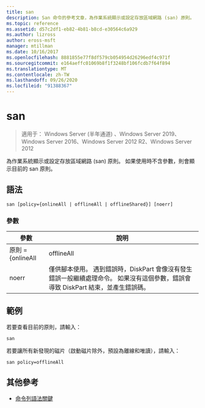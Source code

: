 ```yaml
---
title: san
description: San 命令的參考文章，為作業系統顯示或設定存放區域網路 (san) 原則。
ms.topic: reference
ms.assetid: d57c2df1-eb82-4b81-b8cd-e30564c6a929
ms.author: lizross
author: eross-msft
manager: mtillman
ms.date: 10/16/2017
ms.openlocfilehash: 8881855e77f8df579cb054954d26296edf4c971f
ms.sourcegitcommit: e164aeffc01069b8f1f3248bf106fcdb7f64f894
ms.translationtype: MT
ms.contentlocale: zh-TW
ms.lasthandoff: 09/26/2020
ms.locfileid: "91388367"
---
```

# <a name="san"></a>san

> 適用于： Windows Server (半年通道) 、Windows Server 2019、Windows Server 2016、Windows Server 2012 R2、Windows Server 2012

為作業系統顯示或設定存放區域網路 (san) 原則。 如果使用時不含參數，則會顯示目前的 san 原則。

## <a name="syntax"></a>語法

```
san [policy={onlineAll | offlineAll | offlineShared}] [noerr]
```

### <a name="parameters"></a>參數

| 參數 | 說明 |
|--|--|
| 原則 = {onlineAll|offlineAll|offlineShared}] | 為目前開機的作業系統設定 san 原則。 San 原則會決定新探索到的磁片是上線或保持離線狀態，以及它是否會變成讀取/寫入或保持唯讀狀態。 當磁片離線時，可以讀取磁片版面配置，但不會透過隨插即用呈現磁片區裝置。 這表示磁片上不能裝載任何檔案系統。 當磁片在線上時，會為磁片安裝一或多個磁片區裝置。 以下是每個參數的說明：<ul><li>**onlineAll**。 指定所有新探索到的磁片都將上線並進行讀取/寫入。 **重要事項：** 在共用磁片的伺服器上指定 **onlineAll** 可能會導致資料損毀。 因此，除非伺服器是叢集的一部分，否則您不應該設定此原則。</li><li>**offlineAll**。 指定所有新探索到的磁片（啟動磁片除外）預設為離線且為唯讀。</li><li>**offlineShared**。 指定不在共用匯流排上的所有新探索到的磁片 (例如 SCSI 和 iSCSI) 會上線並進行讀寫。 預設會處於離線狀態的磁片會是唯讀的。</li></ul>如需詳細資訊，請參閱 [VDS_san_POLICY 列舉](https://docs.microsoft.com/windows/win32/api/vds/ne-vds-vds_san_policy?redirectedfrom=MSDN)。 |
| noerr | 僅供腳本使用。 遇到錯誤時，DiskPart 會像沒有發生錯誤一般繼續處理命令。 如果沒有這個參數，錯誤會導致 DiskPart 結束，並產生錯誤碼。 |

## <a name="examples"></a>範例

若要查看目前的原則，請輸入：

```
san
```

若要讓所有新發現的磁片（啟動磁片除外，預設為離線和唯讀），請輸入：

```
san policy=offlineAll
```

## <a name="additional-references"></a>其他參考

- [命令列語法關鍵](command-line-syntax-key.md)
